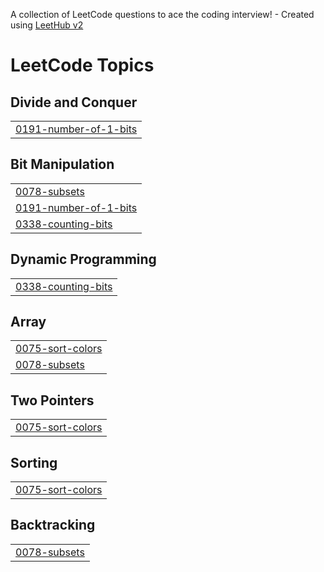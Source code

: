A collection of LeetCode questions to ace the coding interview! - Created using [LeetHub v2](https://github.com/arunbhardwaj/LeetHub-2.0)
<!---LeetCode Topics Start-->
# LeetCode Topics
## Divide and Conquer
|  |
| ------- |
| [0191-number-of-1-bits](https://github.com/AakarshMishra/LEETCODE-CODES-DSA/tree/master/0191-number-of-1-bits) |
## Bit Manipulation
|  |
| ------- |
| [0078-subsets](https://github.com/AakarshMishra/LEETCODE-CODES-DSA/tree/master/0078-subsets) |
| [0191-number-of-1-bits](https://github.com/AakarshMishra/LEETCODE-CODES-DSA/tree/master/0191-number-of-1-bits) |
| [0338-counting-bits](https://github.com/AakarshMishra/LEETCODE-CODES-DSA/tree/master/0338-counting-bits) |
## Dynamic Programming
|  |
| ------- |
| [0338-counting-bits](https://github.com/AakarshMishra/LEETCODE-CODES-DSA/tree/master/0338-counting-bits) |
## Array
|  |
| ------- |
| [0075-sort-colors](https://github.com/AakarshMishra/LEETCODE-CODES-DSA/tree/master/0075-sort-colors) |
| [0078-subsets](https://github.com/AakarshMishra/LEETCODE-CODES-DSA/tree/master/0078-subsets) |
## Two Pointers
|  |
| ------- |
| [0075-sort-colors](https://github.com/AakarshMishra/LEETCODE-CODES-DSA/tree/master/0075-sort-colors) |
## Sorting
|  |
| ------- |
| [0075-sort-colors](https://github.com/AakarshMishra/LEETCODE-CODES-DSA/tree/master/0075-sort-colors) |
## Backtracking
|  |
| ------- |
| [0078-subsets](https://github.com/AakarshMishra/LEETCODE-CODES-DSA/tree/master/0078-subsets) |
<!---LeetCode Topics End-->